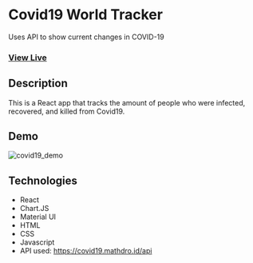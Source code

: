 # Covid19 World Tracker

Uses API to show current changes in COVID-19 

### [View Live](https://covid19statswebsite.netlify.com/)

## Description

This is a React app that tracks the amount of people who were infected, recovered, and killed from Covid19.

## Demo

![covid19_demo](https://user-images.githubusercontent.com/46305741/96385566-8ebd7d80-1149-11eb-97b7-32aa9bf17697.gif)


## Technologies

- React
- Chart.JS
- Material UI
- HTML
- CSS
- Javascript
- API used: https://covid19.mathdro.id/api

